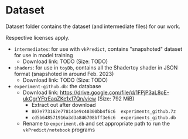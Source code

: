 # Dataset

Dataset folder contains the dataset (and intermediate files) for our work.

Respective licenses apply.

- `intermediates`: for use with `vkPredict`, contains "snapshoted" dataset for use in model training
  - Download link: TODO (Size: TODO)
- `shaders`: for use in `toyDb`, contains all the Shadertoy shader in JSON format (snapshoted in around Feb. 2023)
  - Download link: TODO (Size: TODO)
- `experiment-github.db`: the database
  - Download link: https://drive.google.com/file/d/1FPjP3aL8oE-ukCgrYFtrEaqZKe1x17Qn/view (Size: 792 MiB)
    - Extract out after download
    - `807e773162e778141e9c40300bb4f6c6  experiments_github.7z`
    - `cd5b648571916a3d3a846708bff3e6c6  experiments_github.db`
  - Rename to `experiment.db` and set appropriate path to run the `vkPredict/notebook` programs